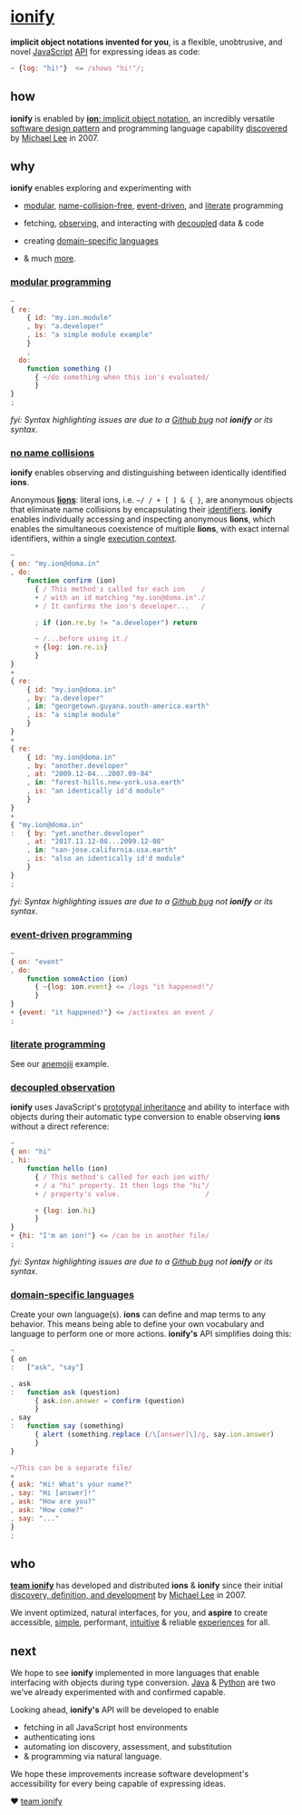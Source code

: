 # [ionify](http://ionified.net/)

**implicit object notations invented for you**, is a flexible, unobtrusive, and
novel
[JavaScript](http://www.ecma-international.org/publications/standards/Ecma-262.htm)
[API](https://en.wikipedia.org/wiki/Application_programming_interface)
for expressing ideas as code:

```javascript
~ {log: "hi!"}  <= /shows "hi!"/;
```

## how

**ionify** is enabled by
[**ion**: implicit object notation](https://github.com/ionify/ionify/blob/public/info/ion.md),
an incredibly versatile
[software design pattern](https://en.wikipedia.org/wiki/Software_design_pattern)
and programming language capability
[discovered](https://github.com/ionify/ionify/blob/public/info/story.md) by
[Michael Lee](http://twitter.com/iskitz) in 2007.

## why

**ionify** enables exploring and experimenting with

+ [modular](https://en.wikipedia.org/wiki/Modular_programming),
  [name-collision-free](https://en.wikipedia.org/wiki/Name_collision),
  [event-driven](https://en.wikipedia.org/wiki/Event-driven_programming),
  and
  [literate](https://en.wikipedia.org/wiki/Literate_programming)
  programming

+ fetching, [observing](https://en.wikipedia.org/wiki/Observer_pattern),
  and interacting with
  [decoupled](https://en.wikipedia.org/wiki/Observer_pattern#Coupling_and_typical_pub-sub_implementations)
  data & code

+ creating [domain-specific languages](https://en.wikipedia.org/wiki/Domain-specific_language)
+ & much [more](https://github.com/ionify/ideas/).

### [modular programming](https://en.wikipedia.org/wiki/Modular_programming)

```javascript
~
{ re:
    { id: "my.ion.module"
    , by: "a.developer"
    , is: "a simple module example"
    }
    ,
  do:
    function something ()
      { ~/do something when this ion's evaluated/
      }
}
;
```

_fyi: Syntax highlighting issues are due to a
[Github bug](https://github.com/atom/language-javascript/issues/530#issuecomment-341976488)
not **ionify** or its syntax._

### [no name collisions](https://en.wikipedia.org/wiki/Name_collision)

**ionify** enables observing and distinguishing between identically
identified **ions**.

Anonymous [**lions**](https://github.com/ionify/ionify/blob/public/info/ion.md#form):
literal ions, i.e. `~/ / + [ ] & { }`, are anonymous objects that eliminate
name collisions by encapsulating their
[identifiers](https://en.m.wikipedia.org/wiki/Identifier#In_computer_languages).
**ionify** enables individually accessing and inspecting anonymous **lions**,
which enables the simultaneous coexistence of multiple **lions**, with exact
internal identifiers, within a single
[execution context](http://www.ecma-international.org/ecma-262/6.0/index.html#sec-execution-contexts).



```javascript
~
{ on: "my.ion@doma.in"
, do:
    function confirm (ion)
      { / This method's called for each ion    /
      + / with an id matching "my.ion@doma.in"./
      + / It confirms the ion's developer...   /

      ; if (ion.re.by != "a.developer") return

      ~ /...before using it./
      + {log: ion.re.is}
      }
}
+
{ re:
    { id: "my.ion@doma.in"
    , by: "a.developer"
    , in: "georgetown.guyana.south-america.earth"
    , is: "a simple module"
    }
}
+
{ re:
    { id: "my.ion@doma.in"
    , by: "another.developer"
    , at: "2009.12-04...2007.09-04"
    , in: "forest-hills.new-york.usa.earth"
    , is: "an identically id'd module"
    }
}
+
{ "my.ion@doma.in"
:   { by: "yet.another.developer"
    , at: "2017.11.12-08...2009.12-08"
    , in: "san-jose.california.usa.earth"
    , is: "also an identically id'd module"
    }
}
;
```

_fyi: Syntax highlighting issues are due to a
[Github bug](https://github.com/atom/language-javascript/issues/530#issuecomment-341976488)
not **ionify** or its syntax._


### [event-driven programming](https://en.wikipedia.org/wiki/Event-driven_programming)

```javascript
~
{ on: "event"
, do:
    function someAction (ion)
      { ~{log: ion.event} <= /logs "it happened!"/
      }
}
+ {event: "it happened!"} <= /activates an event /
;
```

### [literate programming](https://en.wikipedia.org/wiki/Literate_programming)

See our
[anemojii](https://github.com/ionified/anemojii-ions.iskitz.net/blob/public/index.js)
 example.

### [decoupled observation](https://en.wikipedia.org/wiki/Observer_pattern)

**ionify** uses JavaScript's
[prototypal inheritance](http://www.ecma-international.org/ecma-262/6.0/index.html#sec-objects)
and ability to interface with objects during their automatic type conversion to
enable observing **ions** without a direct reference:

```javascript
~
{ on: "hi"
, hi:
    function hello (ion)
      { / This method's called for each ion with/
      + / a "hi" property. It then logs the "hi"/
      + / property's value.                     /

      + {log: ion.hi}
      }
}
+ {hi: "I'm an ion!"} <= /can be in another file/
;
```

_fyi: Syntax highlighting issues are due to a
[Github bug](https://github.com/atom/language-javascript/issues/530#issuecomment-341976488)
not **ionify** or its syntax._


### [domain-specific languages](https://en.wikipedia.org/wiki/Domain-specific_language)

Create your own language(s). **ions** can define and map terms to any behavior.
This means being able to define your own vocabulary and language to perform one
or more actions. **ionify's** API simplifies doing this:

```javascript
~
{ on
:   ["ask", "say"]

, ask
:   function ask (question)
      { ask.ion.answer = confirm (question)
      }
, say
:   function say (something)
      { alert (something.replace (/\[answer]\]/g, say.ion.answer)
      }
}

~/This can be a separate file/
+
{ ask: "Hi! What's your name?"
, say: "Hi [answer]!"
, ask: "How are you?"
, ask: "How come?"
, say: "..."
}
;
```


## who

**[team ionify](https://github.com/orgs/ionify/people)**
has developed and distributed **ions** & **ionify** since their initial
[discovery, definition, and development](https://github.com/ionify/ionify/blob/public/info/story.md)
by [Michael Lee](http://twitter.com/iskitz) in 2007.

We invent optimized, natural interfaces, for you, and
**aspire** to create accessible,
[simple](https://rawgit.com/ionified/anemojii-ions.iskitz.net/public/),
performant,
[intuitive](https://github.com/ionified/jeni-ions.iskitz.net/blob/public/jeni.play.js)
& reliable
[experiences](http://ionified.net) for all.


## next

We hope to see **ionify** implemented in more languages that enable interfacing
with objects during type conversion.
[Java](https://github.com/ionify/ideas/blob/public/java/src/net/ionify/java/Hello.java) &
[Python](https://github.com/ionify/ideas/blob/public/python/ion.proof.py)
are two we've already experimented with and confirmed capable.

Looking ahead, **ionify's** API will be developed to enable

+ fetching in all JavaScript host environments
+ authenticating ions
+ automating ion discovery, assessment, and substitution
+ & programming via natural language.

We hope these improvements increase software development's accessibility for
every being capable of expressing ideas.

❤️ [team ionify](https://github.com/orgs/ionify/people)